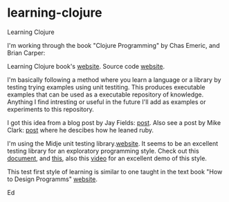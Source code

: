 learning-clojure
================

Learning Clojure

I'm working through the book "Clojure Programming" by Chas Emeric, and Brian Carper:

Learning Clojure book's [website](http://www.clojurebook.com/).
Source code [website](https://github.com/clojurebook/ClojureProgramming/).


I'm basically following a method where you learn a language or a library by testing trying examples using unit testiting.  This produces executable examples that can be used as a executable repository of knowledge.  Anything I find intresting or useful in the future I'll add as examples or experiments to this repository.

I got this idea from a blog post by Jay Fields: [post](http://blog.jayfields.com/2010/08/clojuretest-introduction.html).
Also see a post by Mike Clark: [post](http://pragmaticstudio.com/blog/2005/3/18/ruby-learning-test-1-are-you-there-world) where he descibes how he leaned ruby.

I'm using the Midje unit testing library.[website](https://github.com/marick/Midje/wiki). It seems to be an excellent testing library for an exploratory programming style. Check out this [document](https://github.com/marick/Midje/wiki/The-idea-behind-top-down-development), and [this](https://github.com/marick/Midje/wiki/Describing-one-checkable%27s-prerequisites), also this [video](http://vimeo.com/19404746) for an excellent demo of this style.

This test first style of learning is similar to one taught in the text book "How to Design Programms" [website](http://htdp.org/).

Ed
